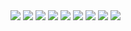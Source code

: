 <img src="apresentation-files/apresentacao-home.png"/>
<img src="apresentation-files/apresentacao-champions.png"/>
<img src="apresentation-files/apresentacao-stats.png"/>
<img src="apresentation-files/apresentacao-stats-2.png"/>
<img src="apresentation-files/apresentacao-stats-3.png"/>
<img src="apresentation-files/apresentacao-stats-4.png"/>
<img src="apresentation-files/apresentacao-stats-5.png"/>
<img src="apresentation-files/apresentacao-calendario.png"/>
<img src="apresentation-files/apresentaçao-upload.png"/>
